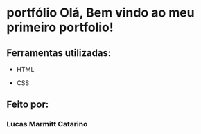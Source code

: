 # portfólio Olá, Bem vindo ao meu primeiro portfolio!

## Ferramentas utilizadas:

* HTML

* CSS

## Feito por:

### Lucas Marmitt Catarino
